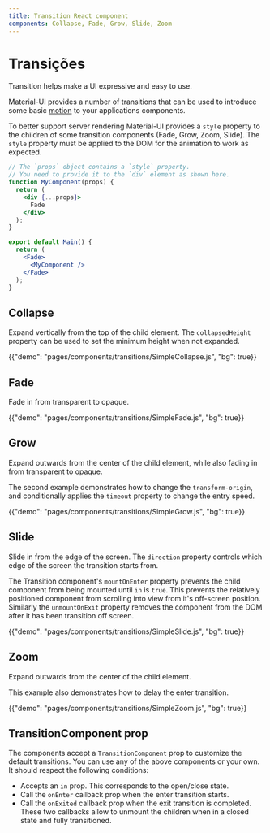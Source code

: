 ```yaml
---
title: Transition React component
components: Collapse, Fade, Grow, Slide, Zoom
---
```


# Transições

<p class="description">Transition helps make a UI expressive and easy to use.</p>

Material-UI provides a number of transitions that can be used to introduce some basic [motion](https://material.io/design/motion/) to your applications components.

To better support server rendering Material-UI provides a `style` property to the children of some transition components (Fade, Grow, Zoom, Slide). The `style` property must be applied to the DOM for the animation to work as expected.

```jsx
// The `props` object contains a `style` property.
// You need to provide it to the `div` element as shown here.
function MyComponent(props) {
  return (
    <div {...props}>
      Fade
    </div>
  );
}

export default Main() {
  return (
    <Fade>
      <MyComponent />
    </Fade>
  );
}
```

## Collapse

Expand vertically from the top of the child element. The `collapsedHeight` property can be used to set the minimum height when not expanded.

{{"demo": "pages/components/transitions/SimpleCollapse.js", "bg": true}}

## Fade

Fade in from transparent to opaque.

{{"demo": "pages/components/transitions/SimpleFade.js", "bg": true}}

## Grow

Expand outwards from the center of the child element, while also fading in from transparent to opaque.

The second example demonstrates how to change the `transform-origin`, and conditionally applies the `timeout` property to change the entry speed.

{{"demo": "pages/components/transitions/SimpleGrow.js", "bg": true}}

## Slide

Slide in from the edge of the screen. The `direction` property controls which edge of the screen the transition starts from.

The Transition component's `mountOnEnter` property prevents the child component from being mounted until `in` is `true`. This prevents the relatively positioned component from scrolling into view from it's off-screen position. Similarly the `unmountOnExit` property removes the component from the DOM after it has been transition off screen.

{{"demo": "pages/components/transitions/SimpleSlide.js", "bg": true}}

## Zoom

Expand outwards from the center of the child element.

This example also demonstrates how to delay the enter transition.

{{"demo": "pages/components/transitions/SimpleZoom.js", "bg": true}}

## TransitionComponent prop

The components accept a `TransitionComponent` prop to customize the default transitions. You can use any of the above components or your own. It should respect the following conditions:

- Accepts an `in` prop. This corresponds to the open/close state.
- Call the `onEnter` callback prop when the enter transition starts.
- Call the `onExited` callback prop when the exit transition is completed. These two callbacks allow to unmount the children when in a closed state and fully transitioned.